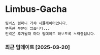 # Limbus-Gacha
```
림버스 컴퍼니 가챠 시뮬레이터입니다.
부족한 부분이 많습니다...
인격은 추가될때 마다 업데이트 해보도록 노력중입니다.
```
### 최근 업데이트 [2025-03-20]
